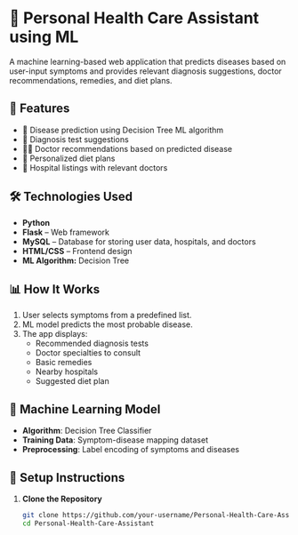 # 🏥 Personal Health Care Assistant using ML
  
A machine learning-based web application that predicts diseases based on user-input symptoms and provides relevant diagnosis suggestions, doctor recommendations, remedies, and diet plans.
  
## 🚀 Features   

- 🤖 Disease prediction using Decision Tree ML algorithm
- 🧾 Diagnosis test suggestions
- 👨‍⚕️ Doctor recommendations based on predicted disease
- 🥗 Personalized diet plans
- 🏥 Hospital listings with relevant doctors
  
## 🛠️ Technologies Used

- **Python**
- **Flask** – Web framework
- **MySQL** – Database for storing user data, hospitals, and doctors
- **HTML/CSS** – Frontend design
- **ML Algorithm:** Decision Tree

## 📊 How It Works

1. User selects symptoms from a predefined list.
2. ML model predicts the most probable disease.
3. The app displays:
   - Recommended diagnosis tests
   - Doctor specialties to consult
   - Basic remedies
   - Nearby hospitals
   - Suggested diet plan

## 🧠 Machine Learning Model

- **Algorithm**: Decision Tree Classifier
- **Training Data**: Symptom-disease mapping dataset
- **Preprocessing**: Label encoding of symptoms and diseases

## 🔧 Setup Instructions

1. **Clone the Repository**
   ```bash
   git clone https://github.com/your-username/Personal-Health-Care-Assistant.git
   cd Personal-Health-Care-Assistant
